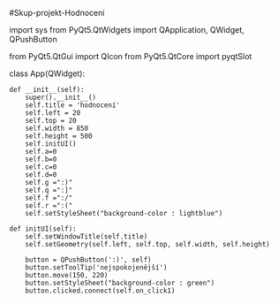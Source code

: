#Skup-projekt-Hodnocení

import sys
from PyQt5.QtWidgets import QApplication, QWidget, QPushButton


from PyQt5.QtGui import QIcon
from PyQt5.QtCore import pyqtSlot


class App(QWidget):

    def __init__(self):
        super().__init__()
        self.title = 'hodnocení'
        self.left = 20
        self.top = 20
        self.width = 850
        self.height = 500
        self.initUI()
        self.a=0
        self.b=0
        self.c=0
        self.d=0
        self.g =":)"
        self.q =":]"
        self.f =":/"
        self.r =":("
        self.setStyleSheet("background-color : lightblue")
        
    def initUI(self):
        self.setWindowTitle(self.title)
        self.setGeometry(self.left, self.top, self.width, self.height)
        
        button = QPushButton(':)', self)
        button.setToolTip('nejspokojenější')
        button.move(150, 220)
        button.setStyleSheet("background-color : green")
        button.clicked.connect(self.on_click1)

